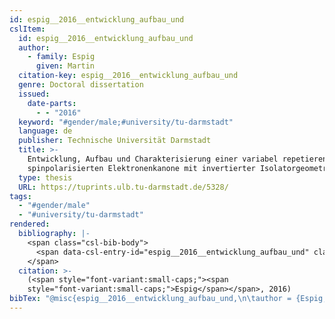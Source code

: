 ```yaml
---
id: espig__2016__entwicklung_aufbau_und
cslItem:
  id: espig__2016__entwicklung_aufbau_und
  author:
    - family: Espig
      given: Martin
  citation-key: espig__2016__entwicklung_aufbau_und
  genre: Doctoral dissertation
  issued:
    date-parts:
      - - "2016"
  keyword: "#gender/male;#university/tu-darmstadt"
  language: de
  publisher: Technische Universität Darmstadt
  title: >-
    Entwicklung, Aufbau und Charakterisierung einer variabel repetierenden,
    spinpolarisierten Elektronenkanone mit invertierter Isolatorgeometrie
  type: thesis
  URL: https://tuprints.ulb.tu-darmstadt.de/5328/
tags:
  - "#gender/male"
  - "#university/tu-darmstadt"
rendered:
  bibliography: |-
    <span class="csl-bib-body">
      <span data-csl-entry-id="espig__2016__entwicklung_aufbau_und" class="csl-entry"><span class='author-bib'>Espig</span>. <span class='date-bib'>(2016)</span>. <span class='title'><i><b><span style="font-style:normal;">Entwicklung, Aufbau und Charakterisierung einer variabel repetierenden, spinpolarisierten Elektronenkanone mit invertierter Isolatorgeometrie</span></b></i></span> [Doctoral dissertation, Technische Universität Darmstadt]. <span class='URL'><a href='https://tuprints.ulb.tu-darmstadt.de/5328/'>LINK</a></span></span>
    </span>
  citation: >-
    (<span style="font-variant:small-caps;"><span
    style="font-variant:small-caps;">Espig</span></span>, 2016)
bibTex: "@misc{espig__2016__entwicklung_aufbau_und,\n\tauthor = {Espig, Martin},\n\tyear = {2016},\n\tschool = {Technische Universit{\\\" a}t Darmstadt},\n\ttitle = {Entwicklung, {Aufbau} und {Charakterisierung} einer variabel repetierenden, spinpolarisierten {Elektronenkanone} mit invertierter {Isolatorgeometrie}},\n\ttype = {Doctoral dissertation},\n\turl = {https://tuprints.ulb.tu-darmstadt.de/5328/},\n}\n\n"
---
```

